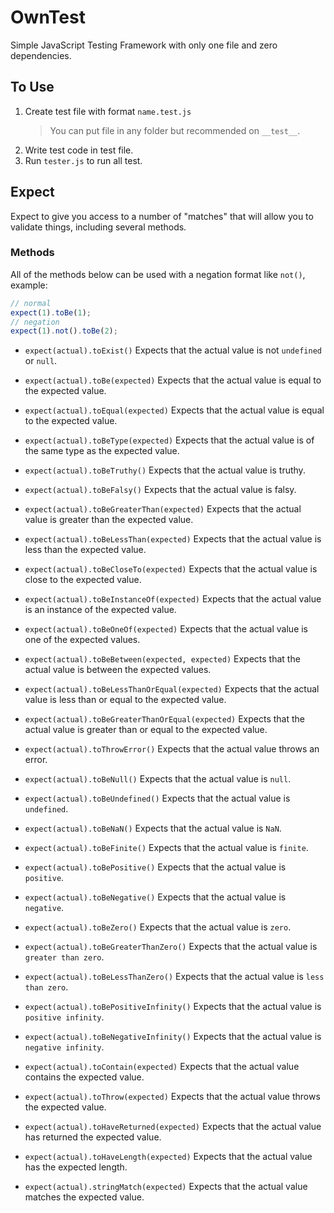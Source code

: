# OwnTest
Simple JavaScript Testing Framework with only one file and zero dependencies.

## To Use 
1. Create test file with format `name.test.js` 
   > You can put file in any folder but recommended on `__test__`.
2. Write test code in test file.
3. Run `tester.js` to run all test.

## Expect

Expect to give you access to a number of "matches" that will allow you to validate things, including several methods.

### Methods
All of the methods below can be used with a negation format like `not()`, example: 
```js
// normal 
expect(1).toBe(1);
// negation
expect(1).not().toBe(2);
```

- `expect(actual).toExist()`
  Expects that the actual value is not `undefined` or `null`.

- `expect(actual).toBe(expected)`
  Expects that the actual value is equal to the expected value.

- `expect(actual).toEqual(expected)`
  Expects that the actual value is equal to the expected value.
  
- `expect(actual).toBeType(expected)`
  Expects that the actual value is of the same type as the expected value.

- `expect(actual).toBeTruthy()`
  Expects that the actual value is truthy.

- `expect(actual).toBeFalsy()`
  Expects that the actual value is falsy.

- `expect(actual).toBeGreaterThan(expected)`
  Expects that the actual value is greater than the expected value.

- `expect(actual).toBeLessThan(expected)`
  Expects that the actual value is less than the expected value.

- `expect(actual).toBeCloseTo(expected)`
  Expects that the actual value is close to the expected value.

- `expect(actual).toBeInstanceOf(expected)`
  Expects that the actual value is an instance of the expected value.
  
- `expect(actual).toBeOneOf(expected)`
  Expects that the actual value is one of the expected values.

- `expect(actual).toBeBetween(expected, expected)`
  Expects that the actual value is between the expected values.

- `expect(actual).toBeLessThanOrEqual(expected)`
  Expects that the actual value is less than or equal to the expected value.

- `expect(actual).toBeGreaterThanOrEqual(expected)`
  Expects that the actual value is greater than or equal to the expected value.

- `expect(actual).toThrowError()`
  Expects that the actual value throws an error.

- `expect(actual).toBeNull()`
  Expects that the actual value is `null`.

- `expect(actual).toBeUndefined()`
  Expects that the actual value is `undefined`.

- `expect(actual).toBeNaN()`
  Expects that the actual value is `NaN`.

- `expect(actual).toBeFinite()`
  Expects that the actual value is `finite`.

- `expect(actual).toBePositive()`
  Expects that the actual value is `positive`.

- `expect(actual).toBeNegative()`
  Expects that the actual value is `negative`.

- `expect(actual).toBeZero()`
  Expects that the actual value is `zero`.

- `expect(actual).toBeGreaterThanZero()`
  Expects that the actual value is `greater than zero`.

- `expect(actual).toBeLessThanZero()`
  Expects that the actual value is `less than zero`.

- `expect(actual).toBePositiveInfinity()`
  Expects that the actual value is `positive infinity`.

- `expect(actual).toBeNegativeInfinity()`
  Expects that the actual value is `negative infinity`.

- `expect(actual).toContain(expected)`
  Expects that the actual value contains the expected value.

- `expect(actual).toThrow(expected)`
  Expects that the actual value throws the expected value.

- `expect(actual).toHaveReturned(expected)`
  Expects that the actual value has returned the expected value.

- `expect(actual).toHaveLength(expected)`
  Expects that the actual value has the expected length.

- `expect(actual).stringMatch(expected)`
  Expects that the actual value matches the expected value.

